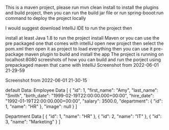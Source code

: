 This is a maven project, please run mvn clean install to install the plugins and build project, then you can run the build jar file or run spring-booot:run command to deploy the project locally

I would suggest download IntelliJ IDE to run the project then

install at least Java 1.8 to run the project
install Maven or you can use the pre packaged one that comes with intelliJ
open new project then select the pom.xml then open it as project to load everything
then you can use it pre-package maven plugin to build and install the app
The project is running on localhost:8080
screeshots of how you can build and run the porject using prepackaged maven that came with IntelliJ Screenshot from 2022-06-01 21-29-59

Screenshot from 2022-06-01 21-30-15

default Data: Employee Data [ { "id": 1, "first_name": "Amy", "last_name": "Smith", "birth_date": "1999-02-19T22:00:00.000+00:00", "hire_date": "1992-01-19T22:00:00.000+00:00", "salary": 3500.0, "department": { "id": 1, "name": "HR" }, "image": null } ]

Department Data [ { "id": 1, "name": "HR" }, { "id": 2, "name": "IT" }, { "id": 3, "name": "Marketing" } ]
